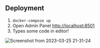 ## Deployment

1. `docker-compose up`
2. Open Admin Panel [http://localhost:8501](http://localhost:8501)
3. Types some code in editor!

![Screenshot from 2023-03-25 21-31-24](https://user-images.githubusercontent.com/388154/227720212-7e7480a1-abb1-4baf-b971-d391ea8136c8.png)
